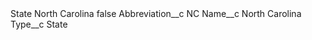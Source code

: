 <?xml version="1.0" encoding="UTF-8"?>
<CustomMetadata xmlns="http://soap.sforce.com/2006/04/metadata" xmlns:xsi="http://www.w3.org/2001/XMLSchema-instance" xmlns:xsd="http://www.w3.org/2001/XMLSchema">
    <label>State North Carolina</label>
    <protected>false</protected>
    <values>
        <field>Abbreviation__c</field>
        <value xsi:type="xsd:string">NC</value>
    </values>
    <values>
        <field>Name__c</field>
        <value xsi:type="xsd:string">North Carolina</value>
    </values>
    <values>
        <field>Type__c</field>
        <value xsi:type="xsd:string">State</value>
    </values>
</CustomMetadata>
